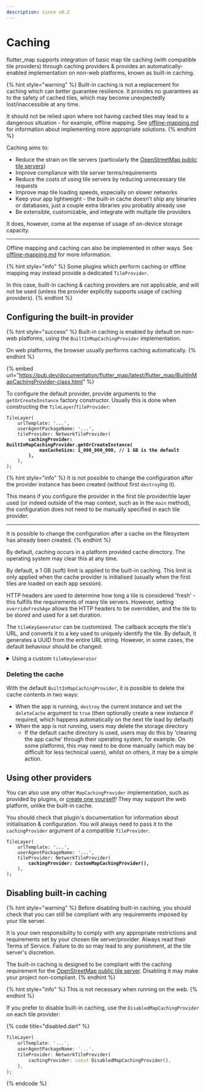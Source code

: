 ```yaml
---
description: since v8.2
---
```


# Caching

flutter\_map supports integration of basic map tile caching (with compatible tile providers) through caching providers & provides an automatically-enabled implementation on non-web platforms, known as built-in caching.

{% hint style="warning" %}
Built-in caching is not a replacement for caching which can better guarantee resilience. It provides no guarantees as to the safety of cached tiles, which may become unexpectedly lost/inaccessible at any time.

It should not be relied upon where not having cached tiles may lead to a dangerous situation - for example, offline mapping. See [offline-mapping.md](../../tile-servers/offline-mapping.md "mention") for information about implementing more appropriate solutions.
{% endhint %}

Caching aims to:

* Reduce the strain on tile servers (particularly the [OpenStreetMap public tile servers](../../tile-servers/using-openstreetmap-direct.md))
* Improve compliance with tile server terms/requirements
* Reduce the costs of using tile servers by reducing unnecessary tile requests
* Improve map tile loading speeds, especially on slower networks
* Keep your app lightweight - the built-in cache doesn't ship any binaries or databases, just a couple extra libraries you probably already use
* Be extensible, customizable, and integrate with multiple tile providers

It does, however, come at the expense of usage of on-device storage capacity.

***

Offline mapping and caching can also be implemented in other ways. See [offline-mapping.md](../../tile-servers/offline-mapping.md "mention") for more information.

{% hint style="info" %}
Some plugins which perform caching or offline mapping may instead provide a dedicated `TileProvider`.

In this case, built-in caching & caching providers are not applicable, and will not be used (unless the provider explicitly supports usage of caching providers).&#x20;
{% endhint %}

## Configuring the built-in provider

{% hint style="success" %}
Built-in caching is enabled by default on non-web platforms, using the `BuiltInMapCachingProvider` implementation.

On web platforms, the browser usually performs caching automatically.
{% endhint %}

{% embed url="https://pub.dev/documentation/flutter_map/latest/flutter_map/BuiltInMapCachingProvider-class.html" %}

To configure the default provider, provide arguments to the `getOrCreateInstance` factory constructor. Usually this is done when constructing the `TileLayer`/`TileProvider`:

<pre class="language-dart" data-title="configured_built_in.dart"><code class="lang-dart">TileLayer(
    urlTemplate: '...',
    userAgentPackageName: '...',
    tileProvider: NetworkTileProvider(
<strong>        cachingProvider: BuiltInMapCachingProvider.getOrCreateInstance(
</strong><strong>            maxCacheSize: 1_000_000_000, // 1 GB is the default
</strong><strong>        ),
</strong>    ),
);
</code></pre>

{% hint style="info" %}
It is not possible to change the configuration after the provider instance has been created (without first `destroy`ing it).

This means if you configure the provider in the first tile provider/tile layer used (or indeed outside of the map context, such as in the `main` method), the configuration does not need to be manually specified in each tile provider.

***

It is possible to change the configuration after a cache on the filesystem has already been created.
{% endhint %}

By default, caching occurs in a platform provided cache directory. The operating system may clear this at any time.

By default, a 1 GB (soft) limit is applied to the built-in caching. This limit is only applied when the cache provider is initialised (usually when the first tiles are loaded on each app session).

HTTP headers are used to determine how long a tile is considered 'fresh' - this fulfills the requirements of many tile servers. However, setting `overrideFreshAge` allows the HTTP headers to be overridden, and the tile to be stored and used for a set duration.

The `tileKeyGenerator` can be customized. The callback accepts the tile's URL, and converts it to a key used to uniquely identify the tile. By default, it generates a UUID from the entire URL string. However, in some cases, the default behaviour should be changed:

<details>

<summary>Using a custom <code>tileKeyGenerator</code></summary>

Where parts of the URL are volatile or do not represent the tile's&#x20;contents/image - for example, API keys contained with the query&#x20;parameters - this should be modified to remove the volatile portions.

Otherwise, tiles stored with an old/rejected volatile portion will not be utilised by the cache, and will waste storage space.

Keys must be usable as filenames on all intended platform filesystems.

***

Implementations may use the static utility method `uuidTileKeyGenerator` if they just wish to modify the input URL.

Convenient methods to modify URLs can be found by first parsing it to a [`Uri`](https://api.flutter.dev/flutter/dart-core/Uri-class.html) using `Uri.parse`, working on it (such as with [`replace`](https://api.flutter.dev/flutter/dart-core/Uri/replace.html)), then converting it back to a string.

Alternatively, the raw URL string could be worked on manually, such as by using regular expression to extract certain parts.

</details>

### Deleting the cache

With the default `BuiltInMapCachingProvider`, it is possible to delete the cache contents in two ways:

* When the app is running, `destroy` the current instance and set the `deleteCache` argument to `true` (then optionally create a new instance if required, which happens automatically on the next tile load by default)
* When the app is not running, users may delete the storage directory
  * If the default cache directory is used, users may do this by 'clearing the app cache' through their operating system, for example. On some platforms, this may need to be done manually (which may be difficult for less technical users), whilst on others, it may be a simple action.

## Using other providers

You can also use any other `MapCachingProvider` implementation, such as provided by plugins, or [create one yourself](../../plugins/create/caching-providers.md)! They may support the web platform, unlike the built-in cache.

You should check that plugin's documentation for information about initialisation & configuration. You will always need to pass it to the `cachingProvider` argument of a compatible `TileProvider`.

<pre class="language-dart" data-title="custom.dart"><code class="lang-dart">TileLayer(
    urlTemplate: '...',
    userAgentPackageName: '...',
    tileProvider: NetworkTileProvider(
<strong>        cachingProvider: CustomMapCachingProvider(),
</strong>    ),
);
</code></pre>

## Disabling built-in caching

{% hint style="warning" %}
Before disabling built-in caching, you should check that you can still be compliant with any requirements imposed by your tile server.

It is your own responsibility to comply with any appropriate restrictions and requirements set by your chosen tile server/provider. Always read their Terms of Service. Failure to do so may lead to any punishment, at the tile server's discretion.

The built-in caching is designed to be compliant with the caching requirement for the [OpenStreetMap public tile server](../../tile-servers/using-openstreetmap-direct.md). Disabling it may make your project non-compliant.
{% endhint %}

{% hint style="info" %}
This is not necessary when running on the web.
{% endhint %}

If you prefer to disable built-in caching, use the `DisabledMapCachingProvider` on each tile provider:&#x20;

{% code title="disabled.dart" %}
```dart
TileLayer(
    urlTemplate: '...',
    userAgentPackageName: '...',
    tileProvider: NetworkTileProvider(
        cachingProvider: const DisabledMapCachingProvider(),
    ),
);
```
{% endcode %}
